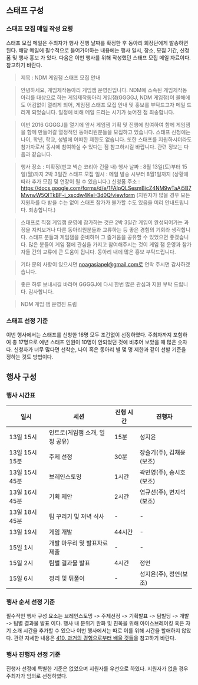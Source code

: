 ## 스태프 구성

### 스태프 모집 메일 작성 요령

스태프 모집 메일은 주최자가 행사 진행 날짜를 확정한 후 동아리 회장단에게 발송하면 된다.
해당 메일에 필수적으로 들어가야하는 내용에는 행사 일시, 장소, 모집 기간, 신청폼 및 행사 홍보 가 있다.
다음은 이번 행사를 위해 작성했던 스태프 모집 메일 자료이다. 참고하기 바란다.

> 제목 : NDM 게임잼 스태프 모집 안내

> 안녕하세요, 게임제작동아리 게임잼 운영진입니다.
> NDM에 소속된 게임제작동아리를 대상으로 하는 게임제작동아리 게임잼(GGGGJ, NDM 게임잼)이 올해에도 어김없이 열리게 되어, 게임잼 스태프 모집 안내 및 홍보를 부탁드고자 메일 드리게 되었습니다. 일정에 비해 메일 드리는 시기가 늦어진 점 죄송합니다.

> 이번 2016 GGGGJ를 열기에 앞서 게임잼 기획 및 진행에 참여하여 함께 게임잼을 함께 만들어갈 열정적인 동아리원분들을 모집하고 있습니다. 스태프 신청에는 나이, 학년, 학교, 성별에 어떠한 제한도 없습니다. 또한 스태프를 지원하시더라도 참가자로서 동시에 참여하실 수 있다는 점 참고하시길 바랍니다.
> 관련 정보는 다음과 같습니다.

> 행사 장소 : 미확정(판교 넥슨 코리아 건물 내)
> 행사 날짜 : 8월 13일(토)부터 15일(월)까지 2박 3일간
> 스태프 모집 일시 : 메일 발송 시부터 8월1일까지 (상황에 따라 추가 모집 및 연장이 될 수 있습니다.)
> 신청폼 주소 : https://docs.google.com/forms/d/e/1FAIpQLSesmBicZ4NM9wTaAj5B7MwrwW5QITkBF-i_xscdw4KeI-3d0Q/viewform
> (지원자가 많을 경우 모든 지원자를 다 받을 수는 없어 스태프 참가가 불가할 수도 있음을 미리 안내드립니다. 죄송합니다.)

> 스태프로 직접 게임잼 운영에 참가하는 것은 2박 3일간 게임이 완성되어가는 과정을 지켜보거나 다른 동아리원분들과 교류하는 등 좋은 경험의 기회라 생각합니다. 스태프 분들과 게임잼을 준비하며 그 즐거움을 공유할 수 있었으면 좋겠습니다. 많은 분들이 게임 잼에 관심을 가지고 참여해주시는 것이 게임 잼 운영과 참가자들 간의 교류에 큰 도움이 됩니다. 동아리 내에 많은 홍보 부탁드립니다.

> 기타 문의 사항이 있으시면 noagasiapel@gmail.com로 연락 주시면 감사하겠습니다.
 
> 좋은 하루 보내시길 바라며 GGGGJ에 다시 한번 많은 관심과 지원 부탁 드립니다.
> 감사합니다.
 
> NDM 게임 잼 운영진 드림

### 스태프 선정 기준

이번 행사에서는 스태프를 신청한 16명 모두 조건없이 선정하였다.
주최자까지 포함하여 총 17명으로 예년 스태프 인원이 10명이 안되었던 것에 비추어 보았을 때 많은 숫자다.
신청자가 너무 많다면 선착순, 나이 혹은 동아리 별 몇 명 제한과 같이 선발 기준을 정하는 것도 방법이다.

## 행사 구성

### 행사 시간표

<table>
  <thead>
    <tr>
      <th>일시</th>
      <th>세션</th>
      <th>진행 시간</th>
      <th>진행자</th>
    </tr>
  </thead>
  <tbody>
    <tr>
      <td>13일 15시</td>
      <td>인트로(게임잼 소개, 일정 공유)</td>
      <td>15분</td>
      <td>성지윤</td>
    </tr>
    <tr>
      <td>13일 15시 15분</td>
      <td>주제 선정</td>
      <td>30분</td>
      <td>장슬기(주), 김채윤(보조)</td>
    </tr>
    <tr>
      <td>13일 15시 45분</td>
      <td>브레인스토밍</td>
      <td>1시간</td>
      <td>곽민영(주), 송시호(보조)</td>
    </tr>
    <tr>
      <td>13일 16시 45분</td>
      <td>기획 제안</td>
      <td>2시간</td>
      <td>염규선(주), 변지석(보조)</td>
    </tr>
    <tr>
      <td>13일 18시 45분</td>
      <td>팀 꾸리기 및 저녁 식사</td>
      <td>-</td>
      <td>-</td>
    </tr>
    <tr>
      <td>13일 19시</td>
      <td>게임 개발</td>
      <td>44시간</td>
      <td>-</td>
    </tr>
    <tr>
      <td>15일 1시</td>
      <td>개발 마무리 및 발표자료 제출</td>
      <td>-</td>
      <td>-</td>
    </tr>
    <tr>
      <td>15일 2시</td>
      <td>팀별 결과물 발표</td>
      <td>4시간</td>
      <td>정언</td>
    </tr>
    <tr>
      <td>15일 6시</td>
      <td>정리 및 뒤풀이</td>
      <td>-</td>
      <td>성지윤(주), 정언(보조)</td>
    </tr>
  </tbody>
</table>

### 행사 순서 선정 기준

필수적인 행사 구성 요소는 브레인스토밍 -> 주제선정 -> 기획발표 -> 팀빌딩 -> 개발 -> 팀별 결과물 발표 이다.
행사 내 분위기 완화 및 친목을 위해 아이스브레이킹 혹은 자기 소개 시간을 추가할 수 있으나 이번 행사에서는 따로 이를 위해 시간을 할애하지 않았다. 
관련 자세한 내용은 [410. 과거의 경험으로부터 배울 것들](410.과거의-경험으로부터-배울-것들.md)을 참고하기 바란다.

### 행사 진행자 선정 기준
진행자 선정에 특별한 기준은 없었으며 지원자를 우선으로 하였다. 지원자가 없을 경우 주최자가 임의로 선정하였다.
